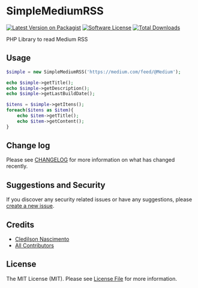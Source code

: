 # SimpleMediumRSS

[![Latest Version on Packagist][ico-version]][link-packagist]
[![Software License][ico-license]](LICENSE)
[![Total Downloads][ico-downloads]][link-downloads]

PHP Library to read Medium RSS

## Usage

``` php
$simple = new SimpleMediumRSS('https://medium.com/feed/@Medium');

echo $simple->getTitle();
echo $simple->getDescription();
echo $simple->getLastBuildDate();

$itens = $simple->getItens();
foreach($itens as $item){
    echo $item->getTitle();
    echo $item->getContent();
}
```

## Change log

Please see [CHANGELOG](CHANGELOG.md) for more information on what has changed recently.

## Suggestions and Security

If you discover any security related issues or have any suggestions, please [create a new issue][new-issue].

## Credits

- [Cledilson Nascimento][link-author]
- [All Contributors][link-contributors]

## License

The MIT License (MIT). Please see [License File](LICENSE) for more information.

[ico-version]: https://img.shields.io/packagist/v/cledilsonweb/simple-mediumrss.svg?style=flat-square
[ico-license]: https://img.shields.io/badge/license-MIT-brightgreen.svg?style=flat-square
[ico-downloads]: https://img.shields.io/packagist/dt/cledilsonweb/simple-mediumrss.svg?style=flat-square

[link-packagist]: https://packagist.org/packages/cledilsonweb/simple-mediumrss
[link-downloads]: https://packagist.org/packages/cledilsonweb/simple-mediumrss
[link-author]: https://github.com/cledilsonweb
[link-contributors]: ../../contributors
[new-issue]: https://github.com/cledilsonweb/simple-mediumrss/issues/new
